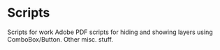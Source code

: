 # Scripts
Scripts for work
Adobe PDF scripts for hiding and showing layers using ComboBox/Button. Other misc. stuff.
